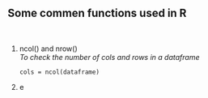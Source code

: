 ## Some commen functions used in R
<br>

1. ncol() and nrow()  
   *To check the number of cols and rows in a dataframe*  
   ```
   cols = ncol(dataframe)
2. e
